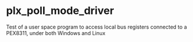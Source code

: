 # plx_poll_mode_driver
Test of a user space program to access local bus registers connected to a PEX8311, under both Windows and Linux

